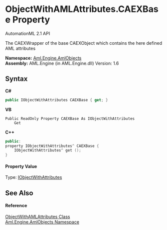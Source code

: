 # ObjectWithAMLAttributes.CAEXBase Property 
AutomationML 2.1 API 

The CAEXWrapper of the base CAEXObject which contains the here defined AML attributes

**Namespace:**&nbsp;<a href="N_Aml_Engine_AmlObjects">Aml.Engine.AmlObjects</a><br />**Assembly:**&nbsp;AML.Engine (in AML.Engine.dll) Version: 1.6

## Syntax

**C#**<br />
``` C#
public IObjectWithAttributes CAEXBase { get; }
```

**VB**<br />
``` VB
Public ReadOnly Property CAEXBase As IObjectWithAttributes
	Get
```

**C++**<br />
``` C++
public:
property IObjectWithAttributes^ CAEXBase {
	IObjectWithAttributes^ get ();
}
```


#### Property Value
Type: <a href="T_Aml_Engine_CAEX_IObjectWithAttributes">IObjectWithAttributes</a>

## See Also


#### Reference
<a href="T_Aml_Engine_AmlObjects_ObjectWithAMLAttributes">ObjectWithAMLAttributes Class</a><br /><a href="N_Aml_Engine_AmlObjects">Aml.Engine.AmlObjects Namespace</a><br />
